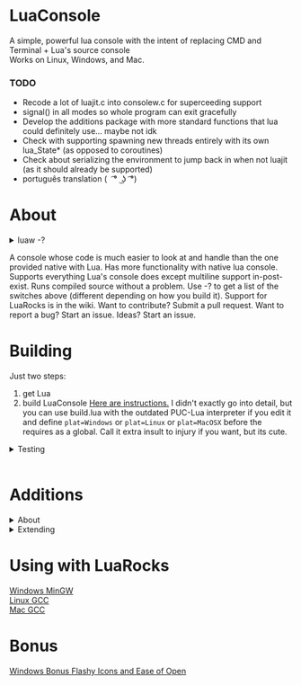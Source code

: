 # LuaConsole

A simple, powerful lua console with the intent of replacing CMD and Terminal + Lua's source console  
Works on Linux, Windows, and Mac.  

### TODO  
* Recode a lot of luajit.c into consolew.c for superceeding support
* signal() in all modes so whole program can exit gracefully
* Develop the additions package with more standard functions that lua could definitely use... maybe not idk  
* Check with supporting spawning new threads entirely with its own lua_State* (as opposed to coroutines)
* Check about serializing the environment to jump back in when not luajit (as it should already be supported)
* português translation (&nbsp;&nbsp; ͡°&nbsp; ͜ʖ&nbsp; ͡°)

# About
<details><summary>luaw -?</summary><p>  

```
Lua Console | Version: 1/8/2017  
Lua 5.3.4  Copyright (C) 1994-2017 Lua.org, PUC-Rio  
LuaConsole Copyright MIT (C) 2017 Hydroque  

Supports Lua5.3, Lua5.2, Lua5.1  

        - Files executed by passing  
        - Global variable defintions  
        - PUC-Lua and LuaJIT compatible  
        - Dynamic module loading  
        - Built-in stack-dump  
        - Line by Line interpretation  

Usage: luaw.exe [FILE_PATH] [-v] [-e] [-s START_PATH] [-p] [-a] [-c]  
        [-Dvar=val] [-Lfilepath.lua] [-b[a,b,c]] [-?] [-n]{parameter1 ...}  

-v               Prints the Lua version in use  
-e               Prevents lua core libraries from loading  
-s               Issues a new root path  
-p               Has console post exist after script in line by line mode  
-c               No copyright on init  
-d               Defines a global variable as value after '='  
-l               Executes a module before specified script or post-exist  
-b[a,b,c]        Load parameters arg differently. a=before passed -l's,  
                        b=give passed -l's a tuple, c=give passed file a tuple  
-n               Start of parameter section  
-?               Displays this help message  
```
</p></details>

A console whose code is much easier to look at and handle than the one provided native with Lua. Has more functionality with native lua console. Supports everything Lua's console does except multiline support in-post-exist. Runs compiled source without a problem. Use -? to get a list of the switches above (different depending on how you build it). Support for LuaRocks is in the wiki. Want to contribute? Submit a pull request. Want to report a bug? Start an issue. Ideas? Start an issue.

# Building
Just two steps:
1. get Lua
2. build LuaConsole
[Here are instructions.](https://github.com/Hydroque/LuaConsole/wiki/Build-Instructions) I didn't exactly go into detail, but you can use build.lua with the outdated PUC-Lua interpreter if you edit it and define `plat=Windows` or `plat=Linux` or `plat=MacOSX` before the requires as a global. Call it extra insult to injury if you want, but its cute.

<details><summary>Testing</summary><p> 

```  
C:\git\LuaConsole>bin\Debug\luaw.exe -lres/testing.lua -r "print(({...})[1]);" -
Dtest=5 -Bacd -p -v -n a b c
Copyright (C) 1994-2008 Lua.org, PUC-Rio
LuaConsole Copyright MIT (C) 2017 Hydroque
Lua 5.1
a
3
3
1       a       string
2       b       string
3       c       string
1       a       string
2       b       string
3       c       string
5
 (Runtime) | Stack Top: 1 | res/testing.lua:20: attempt to call field 'whatever'
 (a nil value)
 --
stack traceback:
        res/testing.lua:20: in main chunk
>os.exit()
```

</p></details><br>

# Additions
<details><summary>About</summary><p>  
Added full, very comprehensive error reporting.  

There is an 'additions' module to this interpreter, which is completely up to the user to utilize. You can even keep them out of your build. It is recommended to use them, as build.lua depends on it.  

void stackdump() works as easy as print does, but it does type conversion from lua to C-string and lists anything left in the stack.  

For example, <br>
>\>stackdump(1, {}, function() end, "hello") <br>
>--------------- Stack Dump ---------------- <br>
>4:(String):`hello` <br>
>3:(Function):@007214C0 <br>
>2:(Table):@0072A258 <br>
>1:(Number):1 <br>
>----------- Stack Dump Finished ----------- <br>

Number io.mtime(string) returns the last modified time of a file.  

void os.clear() clears the console using System("cls") or System("clear") depending on the OS.  

String os.getcwd() returns the current working directory  

void os.setcwd(string) sets the current working directory  
</p></details>  

<details><summary>Extending</summary><p>
To add your own C functions, inherit the project and modify the additions.c file only. The perferred method is to add C functions by creating a dll/so file:  

```
#include <stdio.h>
#include "lua.h"

#define DLL_EXPORT	__declspec(dllexport)
#define LUA_DLL_EXPORT	DLL_EXPORT int

LUA_DLL_EXPORT luaopen_testdll(lua_State *L) {
	// TODO: load things into the lua_State
	puts("Loaded successfully!");
	return 0;
}
```

This is how LuaRocks does it, but they are very high level. Everything LuaRocks compiles down to a dll/so or two, gets loaded, then taken over by whatever lua script loaded it. Then just compile and run it in lua:  

```
gcc -g0 -O2 -Wall -c testdll.c
gcc -g0 -O2 -Wall -shared -o testdll.dll testdll.o
```  

```
testdll = package.loadlib("testdll.dll", "luaopen_testdll")
print(testdll) -> function
testdll()  -> Loaded successfully!
-- if the file `testdll.dll` lines up with "luaopen_testdll" where the file name is the function name, use require
-- require("testdll")
```  

</p></details>  

# Using with LuaRocks
[Windows MinGW](https://github.com/Hydroque/LuaConsole/wiki/LuaRocks-Support-Windows-MinGW)  
[Linux GCC](https://github.com/Hydroque/LuaConsole/wiki/LuaRocks-Support-Linux-GCC)  
[Mac GCC](https://github.com/Hydroque/LuaConsole/wiki/LuaRocks-Support-Mac-GCC)  

# Bonus
[Windows Bonus Flashy Icons and Ease of Open](https://github.com/Hydroque/LuaConsole/wiki/Windows-Bonus---Flashy-Icons-and-Ease-of-Open)  
